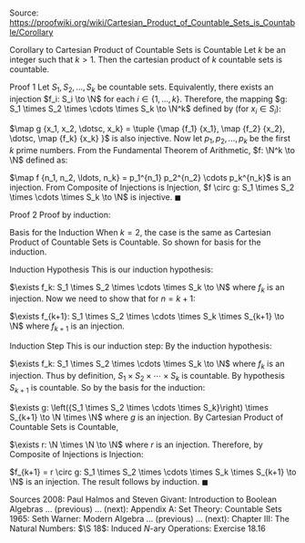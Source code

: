# 

Source: https://proofwiki.org/wiki/Cartesian_Product_of_Countable_Sets_is_Countable/Corollary



Corollary to Cartesian Product of Countable Sets is Countable
Let $k$ be an integer such that $k > 1$.
Then the cartesian product of $k$ countable sets is countable.


Proof 1
Let $S_1, S_2, \ldots, S_k$ be countable sets. Equivalently, there exists an injection $f_i: S_i \to \N$ for each $i \in \{ 1, \dots, k \}$.
Therefore, the mapping $g: S_1 \times S_2 \times \cdots \times S_k \to \N^k$ defined by (for $x_i \in S_i$):

$\map g {x_1, x_2, \dotsc, x_k} = \tuple {\map {f_1} {x_1}, \map {f_2} {x_2}, \dotsc, \map {f_k} {x_k} }$
is also injective.
Now let $p_1, p_2, \ldots, p_k$ be the first $k$ prime numbers.
From the Fundamental Theorem of Arithmetic, $f: \N^k \to \N$ defined as:

$\map f {n_1, n_2, \ldots, n_k} = p_1^{n_1} p_2^{n_2} \cdots p_k^{n_k}$
is an injection.
From Composite of Injections is Injection, $f \circ g: S_1 \times S_2 \times \cdots \times S_k \to \N$ is injective.
$\blacksquare$


Proof 2
Proof by induction:

Basis for the Induction
When $k = 2$, the case is the same as Cartesian Product of Countable Sets is Countable.
So shown for basis for the induction.


Induction Hypothesis
This is our induction hypothesis:

$\exists f_k: S_1 \times S_2 \times \cdots \times S_k \to \N$
where $f_k$ is an injection.
Now we need to show that for $n = k + 1$:

$\exists f_{k+1}: S_1 \times S_2 \times \cdots \times S_k \times S_{k+1} \to \N$
where $f_{k+1}$ is an injection.


Induction Step
This is our induction step:
By the induction hypothesis:

$\exists f_k: S_1 \times S_2 \times \cdots \times S_k \to \N$
where $f_k$ is an injection.
Thus by definition, $S_1 \times S_2 \times \cdots \times S_k$ is countable.
By hypothesis $S_{k + 1}$ is countable.
So by the basis for the induction:

$\exists g: \left({S_1 \times S_2 \times \cdots \times S_k}\right) \times S_{k+1} \to \N \times \N$
where $g$ is an injection.
By Cartesian Product of Countable Sets is Countable,

$\exists r: \N \times \N \to \N$
where $r$ is an injection.
Therefore, by Composite of Injections is Injection:

$f_{k+1} = r \circ g: S_1 \times S_2 \times \cdots \times S_k \times S_{k+1} \to \N$
is an injection.
The result follows by induction.
$\blacksquare$


Sources
2008: Paul Halmos and Steven Givant: Introduction to Boolean Algebras ... (previous) ... (next): Appendix $\text{A}$: Set Theory: Countable Sets
1965: Seth Warner: Modern Algebra ... (previous) ... (next): Chapter $\text {III}$: The Natural Numbers: $\S 18$: Induced $N$-ary Operations: Exercise $18.16$




